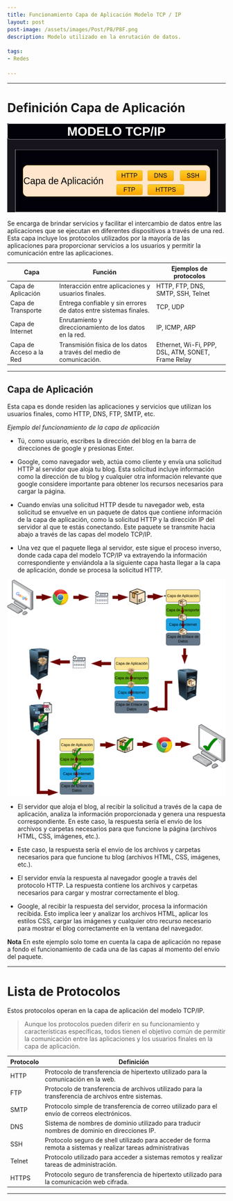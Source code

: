 ```yaml
---
title: Funcionamiento Capa de Aplicación Modelo TCP / IP
layout: post
post-image: /assets/images/Post/P8/P8F.png
description: Modelo utilizado en la enrutación de datos.

tags:
- Redes

---
```


---

# Definición Capa de Aplicación

![P8F](/assets/images/Post/P8/LayerApp.jpg)

Se encarga de brindar servicios y facilitar el intercambio de datos entre las aplicaciones que se ejecutan en diferentes dispositivos a través de una red. Esta capa incluye los protocolos utilizados por la mayoría de las aplicaciones para proporcionar servicios a los usuarios y permitir la comunicación entre las aplicaciones.



| Capa                | Función                                                         | Ejemplos de protocolos                                   |
|---------------------|------------------------------------------------------------------|---------------------------------------------------------|
| Capa de Aplicación  | Interacción entre aplicaciones y usuarios finales.               | HTTP, FTP, DNS, SMTP, SSH, Telnet                       |
| Capa de Transporte  | Entrega confiable y sin errores de datos entre sistemas finales. | TCP, UDP                                                |
| Capa de Internet    | Enrutamiento y direccionamiento de los datos en la red.          | IP, ICMP, ARP                                           |
| Capa de Acceso a la Red | Transmisión física de los datos a través del medio de comunicación. | Ethernet, Wi-Fi, PPP, DSL, ATM, SONET, Frame Relay     |


---

## Capa de Aplicación

Esta capa es donde residen las aplicaciones y servicios que utilizan los usuarios finales, como HTTP, DNS, FTP, SMTP, etc. 


_Ejemplo del funcionamiento de la capa de aplicación_

- Tú, como usuario, escribes la dirección del blog en la barra de direcciones de google y presionas Enter.

- Google, como navegador web, actúa como cliente y envía una solicitud HTTP al servidor que aloja tu blog. Esta solicitud incluye información como la dirección de tu blog y cualquier otra información relevante que google considere importante para obtener los recursos necesarios para cargar la página.

- Cuando envías una solicitud HTTP desde tu navegador web, esta solicitud se envuelve en un paquete de datos que contiene información de la capa de aplicación, como la solicitud HTTP y la dirección IP del servidor al que te estás conectando. Este paquete se transmite hacia abajo a través de las capas del modelo TCP/IP.

- Una vez que el paquete llega al servidor, este sigue el proceso inverso, donde cada capa del modelo TCP/IP va extrayendo la información correspondiente y enviándola a la siguiente capa hasta llegar a la capa de aplicación, donde se procesa la solicitud HTTP.

![P8F](/assets/images/Post/P8/P8F.png)

- El servidor que aloja el blog, al recibir la solicitud a través de la capa de aplicación, analiza la información proporcionada y genera una respuesta correspondiente. En este caso, la respuesta sería el envío de los archivos y carpetas necesarios para que funcione la página (archivos HTML, CSS, imágenes, etc.).

- Este caso, la respuesta sería el envío de los archivos y carpetas necesarios para que funcione tu blog (archivos HTML, CSS, imágenes, etc.).

- El servidor envía la respuesta al navegador google a través del protocolo HTTP. La respuesta contiene los archivos y carpetas necesarios para cargar y mostrar correctamente el blog.

- Google, al recibir la respuesta del servidor, procesa la información recibida. Esto implica leer y analizar los archivos HTML, aplicar los estilos CSS, cargar las imágenes y cualquier otro recurso necesario para mostrar el blog correctamente en la ventana del navegador.

**Nota** 
En este ejemplo solo tome en cuenta la capa de aplicación no repase a fondo el funcionamiento de cada una de las capas al momento del envío del paquete. 

---

# Lista de Protocolos

Estos protocolos operan en la capa de aplicación del modelo TCP/IP.

>Aunque los protocolos pueden diferir en su funcionamiento y características específicas, todos tienen el objetivo común de permitir la comunicación entre las aplicaciones y los usuarios finales en la capa de aplicación.


| Protocolo | Definición |
|-----------|------------|
| HTTP      | Protocolo de transferencia de hipertexto utilizado para la comunicación en la web. | 
| FTP       | Protocolo de transferencia de archivos utilizado para la transferencia de archivos entre sistemas. | 
| SMTP      | Protocolo simple de transferencia de correo utilizado para el envío de correos electrónicos. | 
| DNS       | Sistema de nombres de dominio utilizado para traducir nombres de dominio en direcciones IP. | 
| SSH       | Protocolo seguro de shell utilizado para acceder de forma remota a sistemas y realizar tareas administrativas | 
| Telnet    | Protocolo utilizado para acceder a sistemas remotos y realizar tareas de administración. | 
| HTTPS     | Protocolo seguro de transferencia de hipertexto utilizado para la comunicación web cifrada. | 


---



